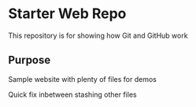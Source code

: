 # Starter Web Repo

This repository is for showing how Git and GitHub work

## Purpose

Sample website with plenty of files for demos

Quick fix inbetween stashing other files